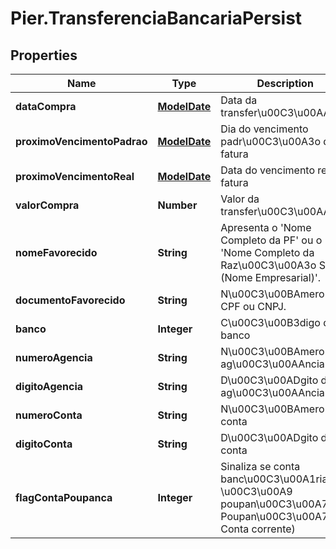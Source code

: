 # Pier.TransferenciaBancariaPersist

## Properties
Name | Type | Description | Notes
------------ | ------------- | ------------- | -------------
**dataCompra** | [**ModelDate**](ModelDate.md) | Data da transfer\u00C3\u00AAncia | 
**proximoVencimentoPadrao** | [**ModelDate**](ModelDate.md) | Dia do vencimento padr\u00C3\u00A3o da fatura | 
**proximoVencimentoReal** | [**ModelDate**](ModelDate.md) | Data do vencimento real da fatura | 
**valorCompra** | **Number** | Valor da transfer\u00C3\u00AAncia | 
**nomeFavorecido** | **String** | Apresenta o &#39;Nome Completo da PF&#39; ou o &#39;Nome Completo da Raz\u00C3\u00A3o Social (Nome Empresarial)&#39;. | 
**documentoFavorecido** | **String** | N\u00C3\u00BAmero do CPF ou CNPJ. | 
**banco** | **Integer** | C\u00C3\u00B3digo do banco | 
**numeroAgencia** | **String** | N\u00C3\u00BAmero da ag\u00C3\u00AAncia | 
**digitoAgencia** | **String** | D\u00C3\u00ADgito da ag\u00C3\u00AAncia | [optional] 
**numeroConta** | **String** | N\u00C3\u00BAmero da conta | 
**digitoConta** | **String** | D\u00C3\u00ADgito da conta | [optional] 
**flagContaPoupanca** | **Integer** | Sinaliza se conta banc\u00C3\u00A1ria \u00C3\u00A9 poupan\u00C3\u00A7a (1: Poupan\u00C3\u00A7a, 0: Conta corrente) | 


